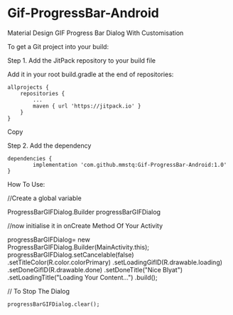 # Gif-ProgressBar-Android
Material Design GIF Progress Bar Dialog With Customisation

To get a Git project into your build:

Step 1. Add the JitPack repository to your build file


Add it in your root build.gradle at the end of repositories:

	allprojects {
		repositories {
			...
			maven { url 'https://jitpack.io' }
		}
	}
Copy

Step 2. Add the dependency

	dependencies {
	        implementation 'com.github.mmstq:Gif-ProgressBar-Android:1.0'
	}

How To Use:

//Create a global variable

ProgressBarGIFDialog.Builder progressBarGIFDialog

//now initialise it in onCreate Method Of Your Activity

progressBarGIFDialog= new ProgressBarGIFDialog.Builder(MainActivity.this);
                progressBarGIFDialog.setCancelable(false)
                        .setTitleColor(R.color.colorPrimary)
                        .setLoadingGifID(R.drawable.loading)
                        .setDoneGifID(R.drawable.done)
                        .setDoneTitle("Nice Blyat")
                        .setLoadingTitle("Loading Your Content...")
                        .build();
           
// To Stop The Dialog 

    progressBarGIFDialog.clear();
